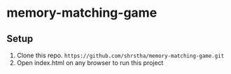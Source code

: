 # memory-matching-game

## Setup
1. Clone this repo. ```https://github.com/shrstha/memory-matching-game.git```
2. Open index.html on any browser to run this project
